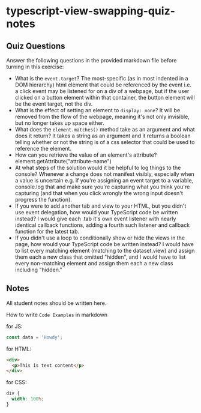 # typescript-view-swapping-quiz-notes

## Quiz Questions

Answer the following questions in the provided markdown file before turning in this exercise:

- What is the `event.target`?
  The most-specific (as in most indented in a DOM hierarchy) html element that could be referenced by the event i.e. a click event may be listened for on a div of a webpage, but if the user clicked on a button element within that container, the button element will be the event target, not the div.
- What is the effect of setting an element to `display: none`?
  It will be removed from the flow of the webpage, meaning it's not only invisible, but no longer takes up space either.
- What does the `element.matches()` method take as an argument and what does it return?
  It takes a string as an argument and it returns a boolean telling whether or not the string is of a css selector that could be used to reference the element.
- How can you retrieve the value of an element's attribute?
  element.getAttribute("attribute-name")
- At what steps of the solution would it be helpful to log things to the console?
  Whenever a change does not manifest visibly, especially when a value is uncertain e.g. if you're assigning an event target to a variable, console.log that and make sure you're capturing what you think you're capturing (and that when you click wrongly the wrong input doesn't progress the function).
- If you were to add another tab and view to your HTML, but you didn't use event delegation, how would your TypeScript code be written instead?
  I would give each .tab it's own event listener with nearly identical callback functions, adding a fourth such listener and callback function for the latest tab.
- If you didn't use a loop to conditionally show or hide the views in the page, how would your TypeScript code be written instead?
  I would have to list every matching element (matching to the dataset.view) and assign them each a new class that omitted "hidden", and I would have to list every non-matching element and assign them each a new class including "hidden."

## Notes

All student notes should be written here.

How to write `Code Examples` in markdown

for JS:

```javascript
const data = 'Howdy';
```

for HTML:

```html
<div>
  <p>This is text content</p>
</div>
```

for CSS:

```css
div {
  width: 100%;
}
```
